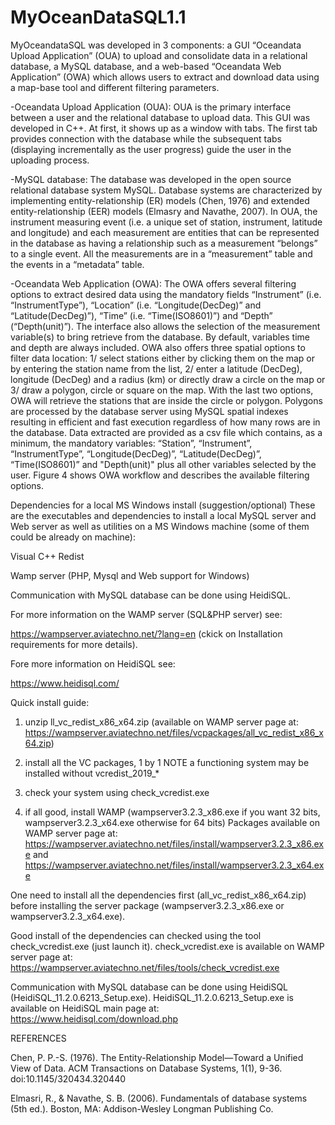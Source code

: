 # MyOceanDataSQL1.1
MyOceandataSQL was developed in 3 components: a GUI “Oceandata Upload Application” (OUA) to upload and consolidate data in a relational database, a MySQL database, and a web-based “Oceandata Web Application” (OWA) which allows users to extract and download data using a map-base tool and different filtering parameters. 

-Oceandata Upload Application (OUA): 
OUA is the primary interface between a user and the relational database to upload data. This GUI was developed in C++. At first, it shows up as a window with tabs. The first tab provides connection with the database while the subsequent tabs (displaying incrementally as the user progress) guide the user in the uploading process.

-MySQL database: 
The database was developed in the open source relational database system MySQL. Database systems are characterized by implementing entity-relationship (ER) models (Chen, 1976) and extended entity-relationship (EER) models (Elmasry and Navathe, 2007). In OUA, the instrument measuring event (i.e. a unique set of station, instrument, latitude and longitude) and each measurement are entities that can be represented in the database as having a relationship such as a measurement “belongs” to a single event. All the measurements are in a “measurement” table and the events in a “metadata” table.

-Oceandata Web Application (OWA): 
The OWA offers several filtering options to extract desired data using the mandatory fields “Instrument” (i.e. “InstrumentType”), “Location” (i.e. “Longitude(DecDeg)” and “Latitude(DecDeg)”), “Time” (i.e. “Time(ISO8601)”) and “Depth” (“Depth(unit)”). The interface also allows the selection of the measurement variable(s) to bring retrieve from the database. By default, variables time and depth are always included. OWA also offers three spatial options to filter data location: 1/ select stations either by clicking them on the map or by entering the station name from the list, 2/ enter a latitude (DecDeg), longitude (DecDeg) and a radius (km) or directly draw a circle on the map or 3/ draw a polygon, circle or square on the map. With the last two options, OWA will retrieve the stations that are inside the circle or polygon. Polygons are processed by the database server using MySQL spatial indexes resulting in efficient and fast execution regardless of how many rows are in the database. Data extracted are provided as a csv file which contains, as a minimum, the mandatory variables: “Station”, “Instrument”, “InstrumentType”, “Longitude(DecDeg)”, “Latitude(DecDeg)”, “Time(ISO8601)” and "Depth(unit)" plus all other variables selected by the user. Figure 4 shows OWA workflow and describes the available filtering options.


Dependencies for a local MS Windows install (suggestion/optional)
These are the executables and dependencies to install a local MySQL server and Web server as well as utilities on a MS Windows machine (some of them could be already on machine):

Visual C++ Redist

Wamp server (PHP, Mysql and Web support for Windows)

Communication with MySQL database can be done using HeidiSQL.

For more information on the WAMP server (SQL&PHP server) see:

https://wampserver.aviatechno.net/?lang=en	(ckick on Installation requirements for more details).

Fore more information on HeidiSQL see:

https://www.heidisql.com/


Quick install guide:

1) unzip ll_vc_redist_x86_x64.zip (available on WAMP server page at: https://wampserver.aviatechno.net/files/vcpackages/all_vc_redist_x86_x64.zip)

2) install all the VC packages, 1 by 1
NOTE a functioning system may be installed without vcredist_2019_*

3) check your system using check_vcredist.exe

4) if all good, install WAMP (wampserver3.2.3_x86.exe if you want 32 bits, wampserver3.2.3_x64.exe otherwise for 64 bits)
Packages available on WAMP server page at:
https://wampserver.aviatechno.net/files/install/wampserver3.2.3_x86.exe and 
https://wampserver.aviatechno.net/files/install/wampserver3.2.3_x64.exe

One need to install all the dependencies first (all_vc_redist_x86_x64.zip) before installing the server package (wampserver3.2.3_x86.exe or wampserver3.2.3_x64.exe).

Good install of the dependencies can checked using the tool check_vcredist.exe (just launch it).
check_vcredist.exe is available on WAMP server page at: https://wampserver.aviatechno.net/files/tools/check_vcredist.exe

Communication with MySQL database can be done using HeidiSQL (HeidiSQL_11.2.0.6213_Setup.exe).
HeidiSQL_11.2.0.6213_Setup.exe is available on HeidiSQL main page at: https://www.heidisql.com/download.php


REFERENCES

Chen, P. P.-S. (1976). The Entity-Relationship Model—Toward a Unified View of Data. ACM Transactions on Database Systems, 1(1), 9-36. doi:10.1145/320434.320440

Elmasri, R., & Navathe, S. B. (2006). Fundamentals of database systems (5th ed.). Boston, MA: Addison-Wesley Longman Publishing Co.
